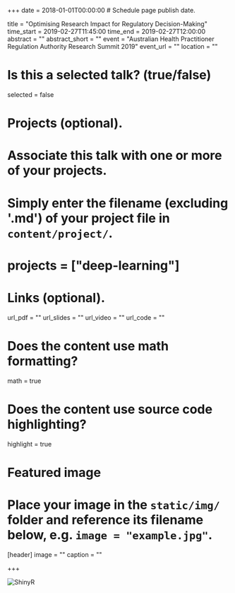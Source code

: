 +++
date = 2018-01-01T00:00:00  # Schedule page publish date.

title = "Optimising Research Impact for Regulatory Decision-Making"
time_start = 2019-02-27T11:45:00
time_end = 2019-02-27T12:00:00
abstract = ""
abstract_short = ""
event = "Australian Health Practitioner Regulation Authority Research Summit 2019"
event_url = ""
location = ""

# Is this a selected talk? (true/false)
selected = false

# Projects (optional).
#   Associate this talk with one or more of your projects.
#   Simply enter the filename (excluding '.md') of your project file in `content/project/`.
# projects = ["deep-learning"]

# Links (optional).
url_pdf = ""
url_slides = ""
url_video = ""
url_code = ""

# Does the content use math formatting?
math = true

# Does the content use source code highlighting?
highlight = true

# Featured image
# Place your image in the `static/img/` folder and reference its filename below, e.g. `image = "example.jpg"`.
[header]
image = ""
caption = ""

+++

![ShinyR](/img/machine_learning.png)
